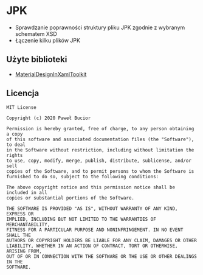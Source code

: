 # JPK
- Sprawdzanie poprawności struktury pliku JPK zgodnie z wybranym schematem XSD
- Łączenie kilku plików JPK

## Użyte biblioteki
-  [MaterialDesignInXamlToolkit](https://github.com/MaterialDesignInXAML/MaterialDesignInXamlToolkit)

## Licencja

    MIT License
    
    Copyright (c) 2020 Paweł Bucior
    
    Permission is hereby granted, free of charge, to any person obtaining a copy
    of this software and associated documentation files (the "Software"), to deal
    in the Software without restriction, including without limitation the rights
    to use, copy, modify, merge, publish, distribute, sublicense, and/or sell
    copies of the Software, and to permit persons to whom the Software is
    furnished to do so, subject to the following conditions:
    
    The above copyright notice and this permission notice shall be included in all
    copies or substantial portions of the Software.
    
    THE SOFTWARE IS PROVIDED "AS IS", WITHOUT WARRANTY OF ANY KIND, EXPRESS OR
    IMPLIED, INCLUDING BUT NOT LIMITED TO THE WARRANTIES OF MERCHANTABILITY,
    FITNESS FOR A PARTICULAR PURPOSE AND NONINFRINGEMENT. IN NO EVENT SHALL THE
    AUTHORS OR COPYRIGHT HOLDERS BE LIABLE FOR ANY CLAIM, DAMAGES OR OTHER
    LIABILITY, WHETHER IN AN ACTION OF CONTRACT, TORT OR OTHERWISE, ARISING FROM,
    OUT OF OR IN CONNECTION WITH THE SOFTWARE OR THE USE OR OTHER DEALINGS IN THE
    SOFTWARE.
